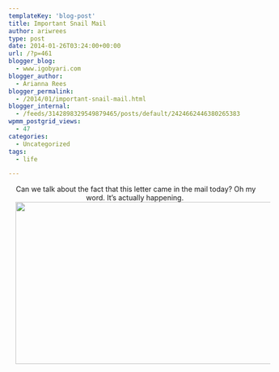 ```yaml
---
templateKey: 'blog-post'
title: Important Snail Mail
author: ariwrees
type: post
date: 2014-01-26T03:24:00+00:00
url: /?p=461
blogger_blog:
  - www.igobyari.com
blogger_author:
  - Arianna Rees
blogger_permalink:
  - /2014/01/important-snail-mail.html
blogger_internal:
  - /feeds/3142898329549879465/posts/default/2424662446380265383
wpmm_postgrid_views:
  - 47
categories:
  - Uncategorized
tags:
  - life

---
```

<div dir="ltr" style="text-align: left;">
  <div style="clear: both; text-align: center;">
    Can we talk about the fact that this letter came in the mail today? Oh my word. It&#8217;s actually happening.&nbsp;
  </div>
  
  <div style="clear: both; text-align: left;">
  </div>
  
  <div style="clear: both; text-align: center;">
  </div>
  
  <div style="clear: both; text-align: center;">
  </div>
  
  <div style="clear: both; text-align: center;">
  </div>
  
  <div style="clear: both; text-align: center;">
  </div>
  
  <div style="clear: both; text-align: center;">
  </div>
  
  <div style="clear: both; text-align: center;">
  </div>
  
  <div style="clear: both; text-align: center;">
  </div>
  
  <div style="clear: both; text-align: center;">
  </div>
  
  <div style="clear: both; text-align: center;">
    <a href="http://www.igobyari.com/wp-content/uploads/2014/01/usucollage.jpg" style="margin-left: 1em; margin-right: 1em;"><img border="0" src="http://www.igobyari.com/wp-content/uploads/2014/01/usucollage.jpg" height="320" width="640" /></a>
  </div>
  
  <p>
    </div>